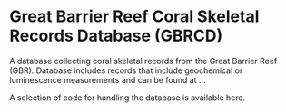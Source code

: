# Great Barrier Reef Coral Skeletal Records Database (GBRCD)
A database collecting coral skeletal records from the Great Barrier Reef (GBR). Database includes records that include geochemical or luminescence measurements and can be found at ...

A selection of code for handling the database is available here.
